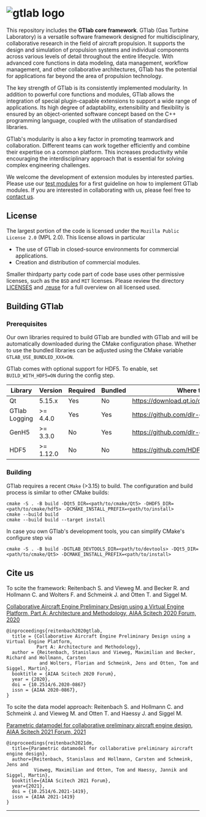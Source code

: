 <!--
SPDX-FileCopyrightText: 2023 German Aerospace Center (DLR)

SPDX-License-Identifier: MPL-2.0+
-->


# ![gtlab logo](https://raw.githubusercontent.com/dlr-gtlab/gtlab-core/master/src/resources/pixmaps/gt-logo.png)

This repository includes the __GTlab core framework__. GTlab (Gas Turbine Laboratory) is a versatile
software framework designed for multidisciplinary, collaborative research in the field of aircraft propulsion.
It supports the design and simulation of propulsion systems and individual components across various levels
of detail throughout the entire lifecycle. With advanced core functions in data modeling, data management,
workflow management, and other collaborative architectures, GTlab has the potential for applications far beyond the area of propulsion technology.

The key strength of GTlab is its consistently implemented modularity. In addition to powerful core functions and modules, GTlab allows the integration of special plugin-capable extensions to support a wide range of applications. Its high degree of adaptability, extensibility and flexibility is ensured by an object-oriented software concept based on the C++ programming language, coupled with the utilisation of standardised libraries.

GTlab's modularity is also a key factor in promoting teamwork and collaboration. Different teams can work together efficiently and combine their expertise on a common platform. This increases productivity while encouraging the interdisciplinary approach that is essential for solving complex engineering challenges.

We welcome the development of extension modules by interested parties.
Please use our [test modules](https://github.com/dlr-gtlab/gtlab-core/tree/master/tests/modules) for a first guideline on how to implement GTlab modules.
If you are interested in collaborating with us, please feel free to [contact us](https://www.dlr.de/at/de/desktopdefault.aspx/tabid-1500/mailcontact-29012/).

## License

The largest portion of the code is licensed under the `Mozilla Public License 2.0` (MPL 2.0).
This license allows in particular
 - The use of GTlab in closed-source environments for commercial applications.
 - Creation and distribution of commercial modules.

Smaller thirdparty party code part of code base uses other permissive licenses, such as the
`BSD` and `MIT` licenses. Please review the directory [LICENSES](https://github.com/dlr-gtlab/gtlab-core/tree/master/LICENSES) and [.reuse](https://github.com/dlr-gtlab/gtlab-core/tree/master/.reuse)
for a full overview on all licensed used.

## Building GTlab

### Prerequisites

Our own libraries required to build GTlab are bundled with GTlab and will be automatically
downloaded during the CMake configuration phase. Whether to use the bundled libraries can be
adjusted using the CMake variable `GTLAB_USE_BUNDLED_XXX=ON`.

GTlab comes with optional support for HDF5. To enable, set `BUILD_WITH_HDF5=ON` during the config step.

| Library       |  Version  | Required | Bundled | Where to get                                 |
| ------------- | --------- | -------- | ------- | -------------------------------------------- |
| Qt            |  5.15.x   | Yes      | No      | https://download.qt.io/official_releases/qt/ |
| GTlab Logging | >= 4.4.0  | Yes      | Yes     | https://github.com/dlr-gtlab/gt-logging      |
| GenH5         | >= 3.3.0  | No       | Yes     | https://github.com/dlr-gtlab/genh5           |
| HDF5          | >= 1.12.0 | No       | No      | https://github.com/HDFGroup/hdf5/releases    |

### Building

GTlab requires a recent `CMake` (>3.15) to build. The configuration and build process is
similar to other CMake builds:

```
cmake -S . -B build -DQt5_DIR=<path/to/cmake/Qt5> -DHDF5_DIR=<path/to/cmake/hdf5> -DCMAKE_INSTALL_PREFIX=<path/to/install>
cmake --build build
cmake --build build --target install
```

In case you own GTlab's development tools, you can simplify CMake's configure step via

```
cmake -S . -B build -DGTLAB_DEVTOOLS_DIR=<path/to/devtools> -DQt5_DIR=<path/to/cmake/Qt5> -DCMAKE_INSTALL_PREFIX=<path/to/install>
```

## Cite us
To scite the framework: Reitenbach S. and Vieweg  M. and Becker R. and Hollmann C. and Wolters F. and Schmeink J. and Otten T. and Siggel M.

[Collaborative Aircraft Engine Preliminary Design using a Virtual Engine Platform, Part A: Architecture and Methodology, AIAA Scitech 2020 Forum, 2020](https://arc.aiaa.org/doi/10.2514/6.2020-0867)

```
@inproceedings{reitenbach2020gtlab,
  title = {Collaborative Aircraft Engine Preliminary Design using a Virtual Engine Platform,
           Part A: Architecture and Methodology},
  author = {Reitenbach, Stanislaus and Vieweg, Maximilian and Becker, Richard and Hollmann, Carsten
            and Wolters, Florian and Schmeink, Jens and Otten, Tom and Siggel, Martin},
  booktitle = {AIAA Scitech 2020 Forum},
  year = {2020},
  doi = {10.2514/6.2020-0867}
  issn = {AIAA 2020-0867},
}
```

To scite the data model approach: Reitenbach S. and Hollmann C. and Schmeink J.
and Vieweg M. and Otten T. and Haessy J. and Siggel M.

[Parametric datamodel for collaborative preliminary aircraft engine design, AIAA Scitech 2021 Forum, 2021](https://arc.aiaa.org/doi/10.2514/6.2021-1419)

```
@inproceedings{reitenbach2021dm,
  title={Parametric datamodel for collaborative preliminary aircraft engine design},
  author={Reitenbach, Stanislaus and Hollmann, Carsten and Schmeink, Jens and
          Vieweg, Maximilian and Otten, Tom and Haessy, Jannik and Siggel, Martin},
  booktitle={AIAA Scitech 2021 Forum},
  year={2021},
  doi = {10.2514/6.2021-1419},
  issn = {AIAA 2021-1419}
}
```

--------
